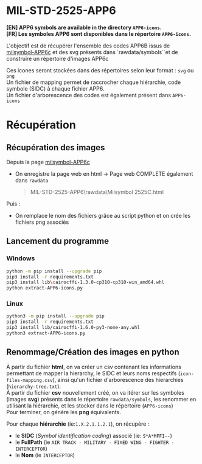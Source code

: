 
# MIL-STD-2525-APP6


**[EN] APP6 symbols are available in the directory `APP6-icons`.**  
**[FR] Les symboles APP6 sont disponibles dans le répertoire `APP6-icons`.**

L'objectif est de récupérer l'ensemble des codes APP6B issus de [milsymbol-APP6c](https://www.spatialillusions.com/milsymbol/docs/milsymbol-2525c.html) et des svg présents dans `rawdata/symbols``et de construire un répertoire d'images APP6c

Ces icones seront stockées dans des répertoires selon leur format : `svg` ou `png`  
Un fichier de mapping permet de raccrocher chaque hiérarchie, code symbole (SIDC) à chaque fichier APP6.  
Un fichier d'arborescence des codes est également présent dans `APP6-icons`


# Récupération

## Récupération des images

Depuis la page [milsymbol-APP6c](https://www.spatialillusions.com/milsymbol/docs/milsymbol-2525c.html)

- On enregistre la page web en html -> Page web COMPLETE également dans `rawdata`
  > MIL-STD-2525-APP6\rawdata\Milsymbol 2525C.html

Puis :
- On remplace le nom des fichiers grâce au script python et on crée les fichiers png associés

## Lancement du programme

### Windows
```bash 
python -m pip install --upgrade pip
pip3 install -r requirements.txt
pip3 install lib\cairocffi-1.3.0-cp310-cp310-win_amd64.whl
python extract-APP6-icons.py
```  

### Linux
```bash 
python3 -m pip install --upgrade pip
pip3 install -r requirements.txt
pip3 install lib/cairocffi-1.6.0-py3-none-any.whl
python3 extract-APP6-icons.py
```


## Renommage/Création des images en python

À partir du fichier **html**, on va créer un csv contenant les informations permettant de mapper la hierarchy, le SIDC et leurs noms respectifs (`icon-files-mapping.csv`), ainsi qu'un fichier d'arborescence des hierarchies (`hierarchy-tree.txt`).  
À partir du fichier **csv** nouvellement créé, on va itérer sur les symboles (images **svg**) présents dans le répertoire `rawdata/symbols`, les renommer en utilisant la hiérarchie, et les stocker dans le répertoire (`APP6-icons`)  
Pour terminer, on génère les **png** équivalents.  

Pour chaque **hiérarchie** (ie:`1.X.2.1.1.2.1`), on récupère :
- le **SIDC** (*Symbol identification coding*) associé (ie: `S*A*MFFI--`)
- le **FullPath** (ie `AIR TRACK - MILITARY - FIXED WING - FIGHTER - INTERCEPTOR`)
- le **Nom** (ie `INTERCEPTOR`)